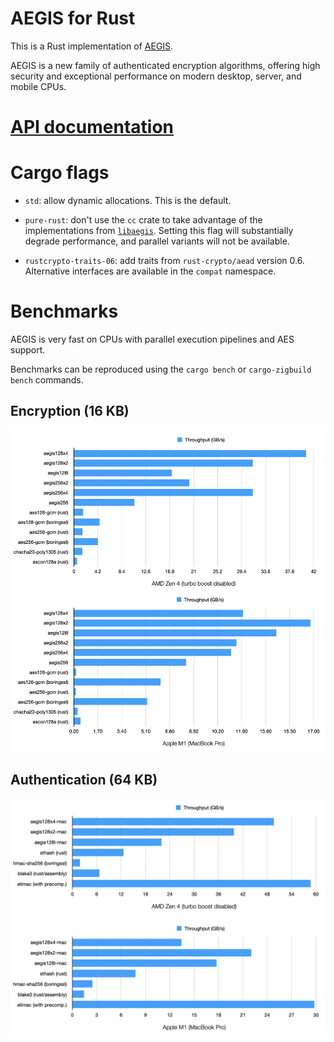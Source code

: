 # AEGIS for Rust

This is a Rust implementation of [AEGIS](https://datatracker.ietf.org/doc/draft-irtf-cfrg-aegis-aead/).

AEGIS is a new family of authenticated encryption algorithms, offering high security and exceptional performance on modern desktop, server, and mobile CPUs.

# [API documentation](https://docs.rs/aegis)

# Cargo flags

- `std`: allow dynamic allocations. This is the default.

- `pure-rust`: don't use the `cc` crate to take advantage of the implementations from [`libaegis`](https://github.com/jedisct1/libaegis). Setting this flag will substantially degrade performance, and parallel variants will not be available.

- `rustcrypto-traits-06`: add traits from `rust-crypto/aead` version 0.6. Alternative interfaces are available in the `compat` namespace.

# Benchmarks

AEGIS is very fast on CPUs with parallel execution pipelines and AES support.

Benchmarks can be reproduced using the `cargo bench` or `cargo-zigbuild bench` commands.

## Encryption (16 KB)

![AEGIS benchmark results](img/bench-encryption.png)

## Authentication (64 KB)

![AEGIS-MAC benchmark results](img/bench-mac.png)

